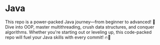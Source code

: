 # Java
This repo is a power-packed Java journey—from beginner to advanced! 🌟 Dive into OOP, master multithreading, crush data structures, and conquer algorithms. Whether you're starting out or leveling up, this code-packed repo will fuel your Java skills with every commit! 🔥💪
